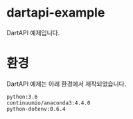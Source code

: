 # dartapi-example
DartAPI 예제입니다.

# 환경
DartAPI 예제는 아래 환경에서 제작되었습니다.
```
python:3.6
continuumio/anaconda3:4.4.0
python-dotenv:0.6.4
```
